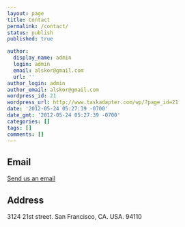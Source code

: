 ```yaml
---
layout: page
title: Contact
permalink: /contact/
status: publish
published: true

author:
  display_name: admin
  login: admin
  email: alskor@gmail.com
  url: ''
author_login: admin
author_email: alskor@gmail.com
wordpress_id: 21
wordpress_url: http://www.taskadapter.com/wp/?page_id=21
date: '2012-05-24 05:27:39 -0700'
date_gmt: '2012-05-24 05:27:39 -0700'
categories: []
tags: []
comments: []
---
```

## Email

<a href="mailto:{{ site.email }}">Send us an email</a>

## Address

3124 21st street.
San Francisco, CA. USA. 94110

